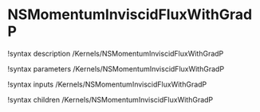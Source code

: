 # NSMomentumInviscidFluxWithGradP

!syntax description /Kernels/NSMomentumInviscidFluxWithGradP

!syntax parameters /Kernels/NSMomentumInviscidFluxWithGradP

!syntax inputs /Kernels/NSMomentumInviscidFluxWithGradP

!syntax children /Kernels/NSMomentumInviscidFluxWithGradP

